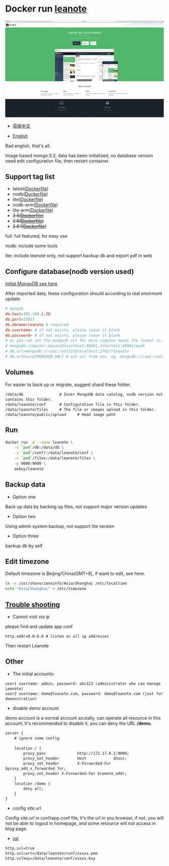 # Docker run [leanote](https://leanote.com/ 'Official website')

![Screen shot](./leanote-en.png)

- [简体中文](./README.md)

- [English](./README-EN.md)

Bad english, that's all.

Image based mongo:3.2, data has been initialized, no database version need edit configuration file, then restart container.

## Support tag list

- latest([Dockerfile](https://github.com/axboy/docker-leanote/blob/master/Dockerfile))
- nodb([Dockerfile](https://github.com/axboy/leanote/blob/master/nodb/Dockerfile))
- lite([Dockerfile](https://github.com/axboy/leanote/blob/master/lite/Dockerfile))
- nodb-arm([Dockerfile](https://github.com/axboy/leanote/blob/master/nodb-arm/Dockerfile))
- lite-arm([Dockerfile](https://github.com/axboy/leanote/blob/master/lite-arm/Dockerfile))
- ~~2.5([Dockerfile](https://github.com/axboy/leanote/blob/2.5/Dockerfile))~~
- ~~2.6([Dockerfile](https://github.com/axboy/leanote/blob/2.6/Dockerfile))~~
- ~~2.6.1([Dockerfile](https://github.com/axboy/leanote/blob/2.6.1/Dockerfile))~~

full: full featured, for easy use

nodb: include some tools

lite: include leanote only, not support backup db and export pdf in web

## Configure database(nodb version used)

[Initial MongoDB see here](https://github.com/leanote/leanote/wiki/leanote-binary-installation-on-Mac-and-Linux-(En)#3-import-initial-leanote-data)

After imported data, these configuration should according to real envirmont update.

```conf
# mongdb
db.host=192.168.1.20
db.port=27017
db.dbname=leanote # required
db.username= # if not exists, please leave it blank
db.password= # if not exists, please leave it blank
# or you can set the mongodb url for more complex needs the format is:
# mongodb://myuser:mypass@localhost:40001,otherhost:40001/mydb
# db.url=mongodb://root:root123@localhost:27017/leanote
# db.urlEnv=${MONGODB_URL} # set url from env. eg. mongodb://root:root123@localhost:27017/leanote
```

## Volumes

For easier to back up or migrate, suggest shard these folder.

```
/data/db                # Inner MongoDB data catalog, nodb version not contains this folder.
/data/leanote/conf      # Configuration file in this folder.
/data/leanote/files     # The file or images upload in this folder.
/data/leanote/public/upload     # Head image path
```

## Run

```sh
docker run -d --name leanote \
    -v `pwd`/db:/data/db \
    -v `pwd`/conf/:/data/leanote/conf \
    -v `pwd`/files:/data/leanote/files \
    -p 9000:9000 \
    axboy/leanote
```

## Backup data

- Option one

Back up data by backing up files, not support major version updates

- Option two

Using admin system backup, not support lite version

- Option three

backup db by self

## Edit timezone

Default timezone is Beijing/China(GMT+8), if want to edit, see here.

```sh
ln -s /usr/share/zoneinfo/Asia/Shanghai /etc/localtime
echo "Asia/Shanghai" > /etc/timezone
```

## [Trouble shooting](https://github.com/leanote/leanote/wiki/Leanote-QA-English)

- Cannot visit via ip

please find and update app.conf

```
http.addr=0.0.0.0 # listen on all ip addresses
```

Then restart Leanote

## Other

- The initial accounts:

```
user1 username: admin, password: abc123 (administrator who can manage Leanote)
user2 username: demo@leanote.com, password: demo@leanote.com (just for demonstration)
```

- disable demo account

demo account is a normal account acutally, can operate all resource in this account, It's recommended to disable it, you can deny the URL **/demo**.

```
server { 
    # ignore some config

    location / {
        proxy_pass              http://172.17.0.1:9000;
        proxy_set_header        Host            $host;
        proxy_set_header        X-Forwarded-For $proxy_add_x_forwarded_for;
        proxy_set_header X-Forwarded-For $remote_addr;
    }
    location /demo {
        deny all;
    }
}

```

- config site.url

Config site.url in conf/app.conf file, it's the url in you browser, if not, you will not be able to logout in homepage, and some resource will not access in blog page.

- [ssl](https://github.com/axboy/docker-leanote/issues/5)

```
http.ssl=true
http.sslcert=/data/leanote/conf/xxxxx.pem
http.sslkey=/data/leanote/conf/xxxxx.key
```